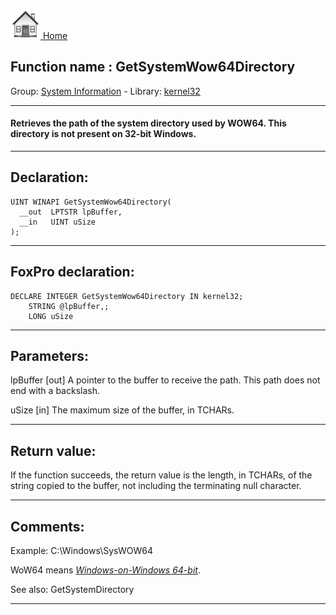 [<img src="../../images/home.png"> Home ](https://github.com/VFPX/Win32API)  

## Function name : GetSystemWow64Directory
Group: [System Information](../../functions_group.md#System_Information)  -  Library: [kernel32](../../libraries.md#kernel32)  
***  


#### Retrieves the path of the system directory used by WOW64. This directory is not present on 32-bit Windows.
***  


## Declaration:
```foxpro  
UINT WINAPI GetSystemWow64Directory(
  __out  LPTSTR lpBuffer,
  __in   UINT uSize
);  
```  
***  


## FoxPro declaration:
```foxpro  
DECLARE INTEGER GetSystemWow64Directory IN kernel32;
	STRING @lpBuffer,;
	LONG uSize  
```  
***  


## Parameters:
lpBuffer [out] 
A pointer to the buffer to receive the path. This path does not end with a backslash.

uSize [in] 
The maximum size of the buffer, in TCHARs.  
***  


## Return value:
If the function succeeds, the return value is the length, in TCHARs, of the string copied to the buffer, not including the terminating null character.  
***  


## Comments:
Example: C:\Windows\SysWOW64  
  
WoW64 means <Em><a href="http://en.wikipedia.org/wiki/WOW64">Windows-on-Windows 64-bit</a></Em>.  
  
See also: GetSystemDirectory   
  
***  

